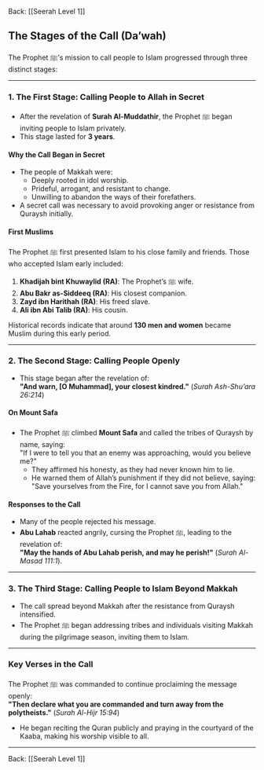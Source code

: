 Back: [[Seerah Level 1]]

## **The Stages of the Call (Da’wah)**

The Prophet ﷺ’s mission to call people to Islam progressed through three distinct stages:

---

### **1. The First Stage: Calling People to Allah in Secret**  
- After the revelation of **Surah Al-Muddathir**, the Prophet ﷺ began inviting people to Islam privately.  
- This stage lasted for **3 years**.  

#### **Why the Call Began in Secret**  
- The people of Makkah were:  
  - Deeply rooted in idol worship.  
  - Prideful, arrogant, and resistant to change.  
  - Unwilling to abandon the ways of their forefathers.  
- A secret call was necessary to avoid provoking anger or resistance from Quraysh initially.  

#### **First Muslims**  
The Prophet ﷺ first presented Islam to his close family and friends. Those who accepted Islam early included:  
1. **Khadijah bint Khuwaylid (RA)**: The Prophet’s ﷺ wife.  
2. **Abu Bakr as-Siddeeq (RA)**: His closest companion.  
3. **Zayd ibn Harithah (RA)**: His freed slave.  
4. **Ali ibn Abi Talib (RA)**: His cousin.  

Historical records indicate that around **130 men and women** became Muslim during this early period.  

---

### **2. The Second Stage: Calling People Openly**  
- This stage began after the revelation of:  
  **"And warn, [O Muhammad], your closest kindred."** (*Surah Ash-Shu’ara 26:214*)  

#### **On Mount Safa**  
- The Prophet ﷺ climbed **Mount Safa** and called the tribes of Quraysh by name, saying:  
  "If I were to tell you that an enemy was approaching, would you believe me?"  
  - They affirmed his honesty, as they had never known him to lie.  
  - He warned them of Allah’s punishment if they did not believe, saying:  
    "Save yourselves from the Fire, for I cannot save you from Allah."  

#### **Responses to the Call**  
- Many of the people rejected his message.  
- **Abu Lahab** reacted angrily, cursing the Prophet ﷺ, leading to the revelation of:  
  **"May the hands of Abu Lahab perish, and may he perish!"** (*Surah Al-Masad 111:1*).  

---

### **3. The Third Stage: Calling People to Islam Beyond Makkah**  
- The call spread beyond Makkah after the resistance from Quraysh intensified.  
- The Prophet ﷺ began addressing tribes and individuals visiting Makkah during the pilgrimage season, inviting them to Islam.  

---

### **Key Verses in the Call**  
The Prophet ﷺ was commanded to continue proclaiming the message openly:  
**"Then declare what you are commanded and turn away from the polytheists."** (*Surah Al-Hijr 15:94*)  
- He began reciting the Quran publicly and praying in the courtyard of the Kaaba, making his worship visible to all.  

---

Back: [[Seerah Level 1]]